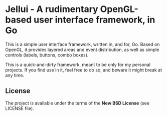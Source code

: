 # Jellui - A rudimentary OpenGL-based user interface framework, in Go

This is a simple user interface framework, written in, and for, Go.
Based on OpenGL, it provides layered areas and event distribution, as well as simple controls (labels, buttons, combo boxes).

This is a quick-and-dirty framework, meant to be only for my personal projects.
If you find use in it, feel free to do so, and beware it might break at any time.

## License

The project is available under the terms of the **New BSD License** (see LICENSE file).
